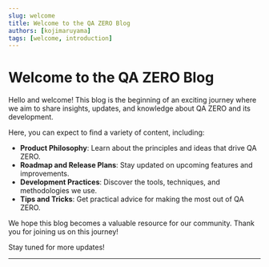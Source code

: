 ```yaml
---
slug: welcome
title: Welcome to the QA ZERO Blog
authors: [kojimaruyama]
tags: [welcome, introduction]
---
```


# Welcome to the QA ZERO Blog

Hello and welcome! This blog is the beginning of an exciting journey where we aim to share insights, updates, and knowledge about QA ZERO and its development.

Here, you can expect to find a variety of content, including:

- **Product Philosophy**: Learn about the principles and ideas that drive QA ZERO.
- **Roadmap and Release Plans**: Stay updated on upcoming features and improvements.
- **Development Practices**: Discover the tools, techniques, and methodologies we use.
- **Tips and Tricks**: Get practical advice for making the most out of QA ZERO.

We hope this blog becomes a valuable resource for our community. Thank you for joining us on this journey!

Stay tuned for more updates!

---